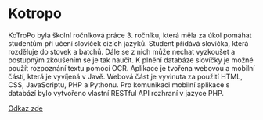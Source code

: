 # Kotropo

KoTroPo byla školní ročníková práce 3. ročníku, která měla za úkol pomáhat studentům při učení slovíček cizích jazyků. Student přidává slovíčka, která rozděluje do stovek a batchů. Dále se z nich může nechat vyzkoušet a postupným zkoušením se je tak naučit. K plnění databáze slovíčky je možné použít rozpoznání textu pomocí OCR.
Aplikace je tvořena webovou a mobilní částí, která je vyvíjená v Javě. Webová část je vyvinuta za použití HTML, CSS, JavaScriptu, PHP a Pythonu.
Pro komunikaci mobilní aplikace s databází bylo vytvořeno vlastní RESTful API rozhraní v jazyce PHP.

[Odkaz zde](https://kotropo.wp4u.cz/)

